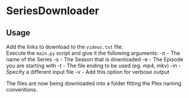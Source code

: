 # SeriesDownloader

## Usage
Add the links to download to the `videos.txt` file.   
Execute the `main.py` script and give it the following arguments:
-n - The name of the Series
-s - The Season that is downloaded
-e - The Episode you are starting with
-t - The file ending to be used (eg. mp4, mkv)
-in - Specify a different input file
-v - Add this option for verbose output   
   
The files are now being downloaded into a folder fitting the Plex naming conventions.